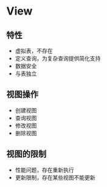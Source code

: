 # View

## 特性

- 虚拟表，不存在
- 定义查询，为复杂查询提供简化支持
- 数据安全
- 与表独立

## 视图操作

- 创建视图
- 查询视图
- 修改视图
- 删除视图

## 视图的限制

- 性能问题，存在重新执行
- 更新限制，存在某些视图不能更新
